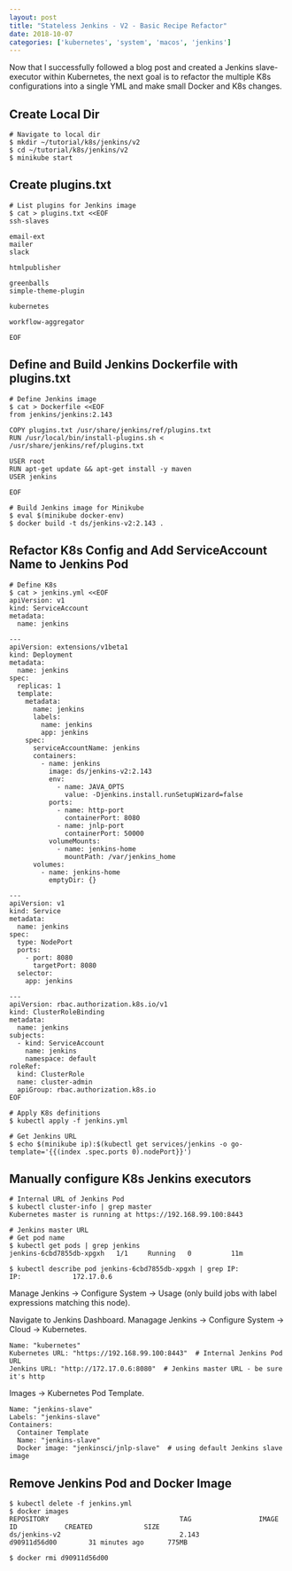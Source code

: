 ```yaml
---
layout: post
title: "Stateless Jenkins - V2 - Basic Recipe Refactor"
date: 2018-10-07
categories: ['kubernetes', 'system', 'macos', 'jenkins']
---
```


Now that I successfully followed a blog post and created a Jenkins slave-executor within Kubernetes, the next goal is to refactor the multiple K8s configurations into a single YML and make small Docker and K8s changes.

## Create Local Dir
```shell
# Navigate to local dir
$ mkdir ~/tutorial/k8s/jenkins/v2
$ cd ~/tutorial/k8s/jenkins/v2
$ minikube start
```

## Create plugins.txt
```shell
# List plugins for Jenkins image
$ cat > plugins.txt <<EOF
ssh-slaves

email-ext
mailer
slack

htmlpublisher

greenballs
simple-theme-plugin

kubernetes

workflow-aggregator

EOF
```

## Define and Build Jenkins Dockerfile with plugins.txt
```shell
# Define Jenkins image
$ cat > Dockerfile <<EOF
from jenkins/jenkins:2.143

COPY plugins.txt /usr/share/jenkins/ref/plugins.txt
RUN /usr/local/bin/install-plugins.sh < /usr/share/jenkins/ref/plugins.txt

USER root
RUN apt-get update && apt-get install -y maven
USER jenkins

EOF
```

```shell
# Build Jenkins image for Minikube
$ eval $(minikube docker-env)
$ docker build -t ds/jenkins-v2:2.143 .
```

## Refactor K8s Config and Add ServiceAccount Name to Jenkins Pod
```shell
# Define K8s
$ cat > jenkins.yml <<EOF
apiVersion: v1
kind: ServiceAccount
metadata:
  name: jenkins

---
apiVersion: extensions/v1beta1
kind: Deployment
metadata:
  name: jenkins
spec:
  replicas: 1
  template:
    metadata:
      name: jenkins
      labels:
        name: jenkins
        app: jenkins
    spec:
      serviceAccountName: jenkins
      containers:
        - name: jenkins
          image: ds/jenkins-v2:2.143
          env:
            - name: JAVA_OPTS
              value: -Djenkins.install.runSetupWizard=false
          ports:
            - name: http-port
              containerPort: 8080
            - name: jnlp-port
              containerPort: 50000
          volumeMounts:
            - name: jenkins-home
              mountPath: /var/jenkins_home
      volumes:
        - name: jenkins-home
          emptyDir: {}

---
apiVersion: v1
kind: Service
metadata:
  name: jenkins
spec:
  type: NodePort
  ports:
    - port: 8080
      targetPort: 8080
  selector:
    app: jenkins

---
apiVersion: rbac.authorization.k8s.io/v1
kind: ClusterRoleBinding
metadata:
  name: jenkins
subjects:
  - kind: ServiceAccount
    name: jenkins
    namespace: default
roleRef:
  kind: ClusterRole
  name: cluster-admin
  apiGroup: rbac.authorization.k8s.io
EOF
```

```shell
# Apply K8s definitions
$ kubectl apply -f jenkins.yml

# Get Jenkins URL
$ echo $(minikube ip):$(kubectl get services/jenkins -o go-template='{{(index .spec.ports 0).nodePort}}')
```


## Manually configure K8s Jenkins executors

```shell
# Internal URL of Jenkins Pod
$ kubectl cluster-info | grep master
Kubernetes master is running at https://192.168.99.100:8443

# Jenkins master URL
# Get pod name
$ kubectl get pods | grep jenkins
jenkins-6cbd7855db-xpgxh   1/1     Running   0          11m

$ kubectl describe pod jenkins-6cbd7855db-xpgxh | grep IP:
IP:             172.17.0.6
```

Manage Jenkins -> Configure System -> Usage (only build jobs with label expressions matching this node).

Navigate to Jenkins Dashboard. Managage Jenkins -> Configure System -> Cloud -> Kubernetes.
```
Name: "kubernetes"
Kubernetes URL: "https://192.168.99.100:8443"  # Internal Jenkins Pod URL
Jenkins URL: "http://172.17.0.6:8080"  # Jenkins master URL - be sure it's http
```

Images -> Kubernetes Pod Template.
```
Name: "jenkins-slave"
Labels: "jenkins-slave"
Containers:
  Container Template
  Name: "jenkins-slave"
  Docker image: "jenkinsci/jnlp-slave"  # using default Jenkins slave image
```


## Remove Jenkins Pod and Docker Image
```shell
$ kubectl delete -f jenkins.yml
$ docker images
REPOSITORY                                 TAG                 IMAGE ID            CREATED             SIZE
ds/jenkins-v2                              2.143               d90911d56d00        31 minutes ago      775MB

$ docker rmi d90911d56d00
```
